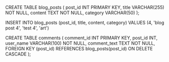 CREATE TABLE blog_posts (
    post_id INT PRIMARY KEY,
    title VARCHAR(255) NOT NULL,
    content TEXT NOT NULL,
    category VARCHAR(50)
);

INSERT INTO blog_posts (post_id, title, content, category) VALUES (4, 'blog post 4', 'test 4', 'art')


CREATE TABLE comments (
    comment_id INT PRIMARY KEY,
    post_id INT,
    user_name VARCHAR(100) NOT NULL,
    comment_text TEXT NOT NULL,
    FOREIGN KEY (post_id) REFERENCES blog_posts(post_id) ON DELETE CASCADE
);

